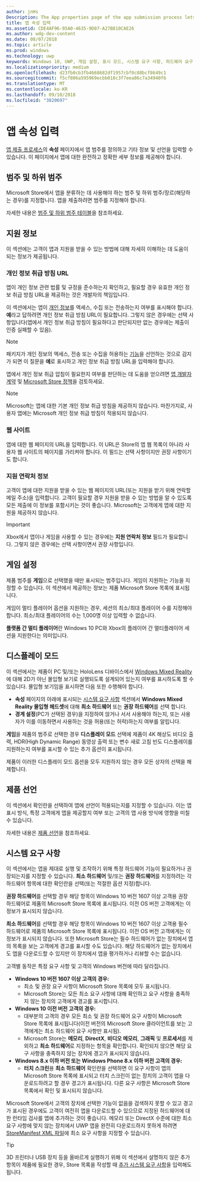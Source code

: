 ```yaml
---
author: jnHs
Description: The App properties page of the app submission process lets you define your app's category and indicate hardware preferences or other declarations.
title: 앱 속성 입력
ms.assetid: CDE4AF96-95A0-4635-9D07-A27B810CAE26
ms.author: wdg-dev-content
ms.date: 08/07/2018
ms.topic: article
ms.prod: windows
ms.technology: uwp
keywords: Windows 10, UWP, 게임 설정, 표시 모드, 시스템 요구 사항, 하드웨어 요구 사항, 최소 하드웨어, 권장 하드웨어, 개인 정보 취급 방침, 지원 연락처 정보, 앱 웹 사이트, 지원 정보
ms.localizationpriority: medium
ms.openlocfilehash: d23fb0cb3fb4668682df1957cbf0c88bcf8649c1
ms.sourcegitcommit: f5cf806a595969ecbb018c3f7eea86c7a34940f6
ms.translationtype: MT
ms.contentlocale: ko-KR
ms.lasthandoff: 09/10/2018
ms.locfileid: "3820697"
---
```

# <a name="enter-app-properties"></a>앱 속성 입력

[앱 제출 프로세스](app-submissions.md)의 **속성** 페이지에서 앱 범주를 정의하고 기타 정보 및 선언을 입력할 수 있습니다. 이 페이지에서 앱에 대한 완전하고 정확한 세부 정보를 제공해야 합니다.


## <a name="category-and-subcategory"></a>범주 및 하위 범주

Microsoft Store에서 앱을 분류하는 데 사용해야 하는 범주 및 하위 범주/장르(해당하는 경우)를 지정합니다. 앱을 제출하려면 범주를 지정해야 합니다.

자세한 내용은 [범주 및 하위 범주 테이블](category-and-subcategory-table.md)을 참조하세요.


## <a name="support-info"></a>지원 정보

이 섹션에는 고객이 앱과 지원을 받을 수 있는 방법에 대해 자세히 이해하는 데 도움이 되는 정보가 제공됩니다.

### <a name="privacy-policy-url"></a>개인 정보 취급 방침 URL

앱이 개인 정보 관련 법률 및 규정을 준수하는지 확인하고, 필요할 경우 유효한 개인 정보 취급 방침 URL을 제공하는 것은 개발자의 책임입니다.

이 섹션에서는 앱이 [개인 정보](https://docs.microsoft.com/legal/windows/agreements/store-policies#105-personal-information)를 액세스, 수집 또는 전송하는지 여부를 표시해야 합니다. **예**라고 답하려면 개인 정보 취급 방침 URL이 필요합니다. 그렇지 않은 경우에는 선택 사항입니다(앱에서 개인 정보 취급 방침이 필요하다고 판단되지만 없는 경우에는 제출이 인증 실패할 수 있음).

> [!NOTE]
> 패키지가 개인 정보의 액세스, 전송 또는 수집을 허용하는 [기능](../packaging/app-capability-declarations.md)을 선언하는 것으로 감지가 되면 이 질문을 **예**로 표시하고 개인 정보 취급 방침 URL을 입력해야 합니다.

앱에서 개인 정보 취급 압침이 필요한지 여부를 판단하는 데 도움을 얻으려면 [앱 개발자 계약](https://docs.microsoft.com/legal/windows/agreements/app-developer-agreement) 및 [Microsoft Store 정책](https://docs.microsoft.com/legal/windows/agreements/store-policies#105-personal-information)을 검토하세요. 

> [!NOTE]
> Microsoft는 앱에 대한 기본 개인 정보 취급 방침을 제공하지 않습니다. 마찬가지로, 사용자 앱에는 Microsoft 개인 정보 취급 방침이 적용되지 않습니다. 


### <a name="website"></a>웹 사이트

앱에 대한 웹 페이지의 URL을 입력합니다. 이 URL은 Store의 앱 웹 목록이 아니라 사용자 웹 사이트의 페이지를 가리켜야 합니다. 이 필드는 선택 사항이지만 권장 사항이기도 합니다.

### <a name="support-contact-info"></a>지원 연락처 정보

고객이 앱에 대한 지원을 받을 수 있는 웹 페이지의 URL(또는 지원을 받기 위해 연락할 메일 주소)을 입력합니다. 고객이 필요할 경우 지원을 받을 수 있는 방법을 알 수 있도록 모든 제출에 이 정보를 포함시키는 것이 좋습니다. Microsoft는 고객에게 앱에 대한 지원을 제공하지 않습니다.

> [!IMPORTANT]
> Xbox에서 앱이나 게임을 사용할 수 있는 경우에는 **지원 연락처 정보** 필드가 필요합니다. 그렇지 않은 경우에는 선택 사항이면서 권장 사항입니다.


## <a name="game-settings"></a>게임 설정

제품 범주를 **게임**으로 선택했을 때만 표시되는 범주입니다. 게임이 지원하는 기능을 지정할 수 있습니다. 이 섹션에서 제공하는 정보는 제품 Microsoft Store 목록에 표시됩니다.

게임이 멀티 플레이어 옵션을 지원하는 경우, 세션의 최소/최대 플레이어 수를 지정해야 합니다. 최소/최대 플레이어의 수는 1,000명 이상 입력할 수 없습니다.

**플랫폼 간 멀티 플레이어**란 Windows 10 PC와 Xbox의 플레이어 간 멀티플레이어 세션을 지원한다는 의미입니다.


## <a name="display-mode"></a>디스플레이 모드

이 섹션에서는 제품이 PC 및/또는 HoloLens 디바이스에서 [Windows Mixed Reality](https://developer.microsoft.com/windows/mixed-reality)에 대해 2D가 아닌 몰입형 보기로 실행되도록 설계되어 있는지 여부를 표시하도록 할 수 있습니다. 몰입형 보기임을 표시하면 다음 또한 수행해야 합니다.
- **속성** 페이지의 아래에 표시되는 [시스템 요구 사항](#system-requirements) 섹션에서 **Windows Mixed Reality 몰입형 헤드셋**에 대해 **최소 하드웨어** 또는 **권장 하드웨어**를 선택 합니다.
- **경계 설정**(PC가 선택된 경우)을 지정하여 앉거나 서서 사용해야 하는지, 또는 사용자가 이를 이동하면서 사용하는 것을 허용(또는 허락)하는지 여부를 알립니다. 

**게임**을 제품의 범주로 선택한 경우 **디스플레이 모드** 선택에 제품이 4K 해상도 비디오 출력, HDR(High Dynamic Range) 동영상 출력 또는 변수 새로 고침 빈도 디스플레이를 지원하는지 여부를 표시할 수 있는 추가 옵션이 표시됩니다.

제품이 이러한 디스플레이 모드 옵션을 모두 지원하지 않는 경우 모든 상자의 선택을 해제합니다.


## <a name="product-declarations"></a>제품 선언

이 섹션에서 확인란을 선택하여 앱에 선언이 적용되는지를 지정할 수 있습니다. 이는 앱 표시 방식, 특정 고객에게 앱을 제공할지 여부 또는 고객의 앱 사용 방식에 영향을 미칠 수 있습니다.

자세한 내용은 [제품 선언](app-declarations.md)을 참조하세요.

## <a name="system-requirements"></a>시스템 요구 사항

이 섹션에서는 앱을 제대로 실행 및 조작하기 위해 특정 하드웨어 기능이 필요하거나 권장되는지를 지정할 수 있습니다. **최소 하드웨어** 및/또는 **권장 하드웨어**를 지정하려는 각 하드웨어 항목에 대한 확인란을 선택(또는 적절한 옵션 지정)합니다.

**권장 하드웨어**를 선택할 경우 해당 항목이 Windows 10 버전 1607 이상 고객용 권장 하드웨어로 제품의 Microsoft Store 목록에 표시됩니다. 이전 OS 버전 고객에게는 이 정보가 표시되지 않습니다.

**최소 하드웨어**를 선택할 경우 해당 항목이 Windows 10 버전 1607 이상 고객용 필수 하드웨어로 제품의 Microsoft Store 목록에 표시됩니다. 이전 OS 버전 고객에게는 이 정보가 표시되지 않습니다. 또한 Microsoft Store는 필수 하드웨어가 없는 장치에서 앱의 목록을 보는 고객에게 경고를 표시할 수도 있습니다. 해당 하드웨어가 없는 장치에서도 앱을 다운로드할 수 있지만 이 장치에서 앱을 평가하거나 리뷰할 수는 없습니다. 

고객별 동작은 특정 요구 사항 및 고객의 Windows 버전에 따라 달라집니다.

- **Windows 10 버전 1607 이상 고객의 경우:**
     - 최소 및 권장 요구 사항이 Microsoft Store 목록에 모두 표시됩니다.
     - Microsoft Store는 모든 최소 요구 사항에 대해 확인하고 요구 사항을 충족하지 않는 장치의 고객에게 경고를 표시합니다.
- **Windows 10 이전 버전 고객의 경우:**
     - 대부분의 고객의 경우 모든 최소 및 권장 하드웨어 요구 사항이 Microsoft Store 목록에 표시됩니다(이전 버전의 Microsoft Store 클라이언트를 보는 고객에게는 최소 하드웨어 요구 사항만 표시됨).
     - Microsoft Store는 **메모리**, **DirectX**, **비디오 메모리**, **그래픽** 및 **프로세서**를 제외하고 **최소 하드웨어**로 지정하는 항목을 확인합니다. 확인되지 않으면 해당 요구 사항을 충족하지 않는 장치에 경고가 표시되지 않습니다. 
- **Windows 8.x 이하 버전 또는 Windows Phone 8.x 이하 버전 고객의 경우:**
     - **터치 스크린**용 **최소 하드웨어** 확인란을 선택하면 이 요구 사항이 앱의 Microsoft Store 목록에 표시되고 터치 스크린이 없는 장치의 고객이 앱을 다운로드하려고 할 경우 경고가 표시됩니다. 다른 요구 사항은 Microsoft Store 목록에서 확인 및 표시되지 않습니다.

Microsoft Store에서 고객의 장치에 선택한 기능이 없음을 검색하지 못할 수 있고 경고가 표시된 경우에도 고객이 여전히 앱을 다운로드할 수 있으므로 지정된 하드웨어에 대한 런타임 검사를 앱에 추가하는 것이 좋습니다. 메모리 또는 DirectX 수준에 대한 최소 요구 사항에 맞지 않는 장치에서 UWP 앱을 완전히 다운로드하지 못하게 하려면 [StoreManifest XML 파일](https://docs.microsoft.com/uwp/schemas/storemanifest/storemanifestschema2015/schema-root)에 최소 요구 사항을 지정할 수 있습니다.

> [!TIP]
> 3D 프린터나 USB 장치 등을 올바르게 실행하기 위해 이 섹션에서 설명하지 않은 추가 항목이 제품에 필요한 경우, Store 목록을 작성할 때 [추가 시스템 요구 사항](create-app-store-listings.md#additional-system-requirements)을 입력해도 됩니다.






